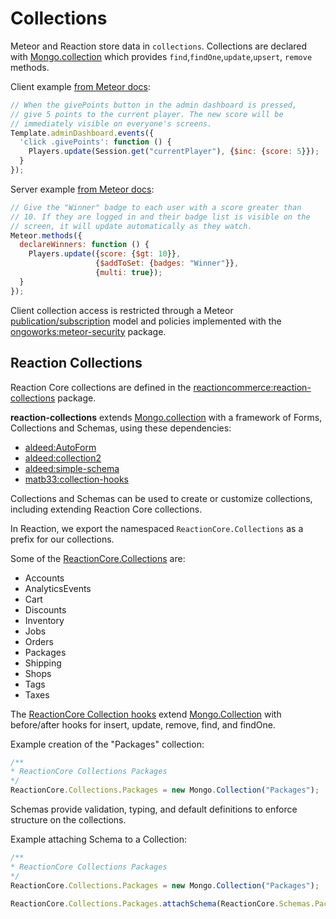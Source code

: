 # Collections
Meteor and Reaction store data in `collections`.  Collections are declared with [Mongo.collection](http://docs.meteor.com/#/full/mongo_collection) which provides `find`,`findOne`,`update`,`upsert`, `remove` methods.

Client example [from Meteor docs](http://docs.meteor.com/#/full/update):

```js
// When the givePoints button in the admin dashboard is pressed,
// give 5 points to the current player. The new score will be
// immediately visible on everyone's screens.
Template.adminDashboard.events({
  'click .givePoints': function () {
    Players.update(Session.get("currentPlayer"), {$inc: {score: 5}});
  }
});
```

Server example [from Meteor docs](http://docs.meteor.com/#/full/update):

```js
// Give the "Winner" badge to each user with a score greater than
// 10. If they are logged in and their badge list is visible on the
// screen, it will update automatically as they watch.
Meteor.methods({
  declareWinners: function () {
    Players.update({score: {$gt: 10}},
                   {$addToSet: {badges: "Winner"}},
                   {multi: true});
  }
});
```

Client collection access is restricted through a Meteor [publication/subscription](http://docs.meteor.com/#/full/meteor_publish) model and policies implemented with the [ongoworks:meteor-security](https://github.com/ongoworks/meteor-security) package.

## Reaction Collections
Reaction Core collections are defined in the [reactioncommerce:reaction-collections](https://github.com/reactioncommerce/reaction/tree/development/packages/reaction-collections) package.

**reaction-collections** extends [Mongo.collection](http://docs.meteor.com/#/full/mongo_collection) with a framework of Forms, Collections and Schemas, using these dependencies:
- [aldeed:AutoForm](https://github.com/aldeed/meteor-autoform)
- [aldeed:collection2](https://github.com/aldeed/meteor-collection2)
- [aldeed:simple-schema](https://github.com/aldeed/meteor-simple-schema)
- [matb33:collection-hooks](https://github.com/matb33/meteor-collection-hooks)

Collections and Schemas can be used to create or customize collections, including extending Reaction Core collections.

In Reaction, we export the namespaced `ReactionCore.Collections` as a prefix for our collections.

Some of the [ReactionCore.Collections](https://github.com/reactioncommerce/reaction/blob/development/packages/reaction-collections/common/collections/collections.js) are:
- Accounts
- AnalyticsEvents
- Cart
- Discounts
- Inventory
- Jobs
- Orders
- Packages
- Shipping
- Shops
- Tags
- Taxes

The [ReactionCore Collection hooks](https://github.com/reactioncommerce/reaction/blob/development/packages/reaction-collections/common/collections/hooks/hooks.js) extend [Mongo.Collection](http://docs.meteor.com/#/full/mongo_collection) with before/after hooks for insert, update, remove, find, and findOne.

Example creation of the "Packages" collection:

```js
/**
* ReactionCore Collections Packages
*/
ReactionCore.Collections.Packages = new Mongo.Collection("Packages");
```

Schemas provide validation, typing, and default definitions to enforce structure on the collections.

Example attaching Schema to a Collection:

```js
/**
* ReactionCore Collections Packages
*/
ReactionCore.Collections.Packages = new Mongo.Collection("Packages");

ReactionCore.Collections.Packages.attachSchema(ReactionCore.Schemas.PackageConfig);
```

